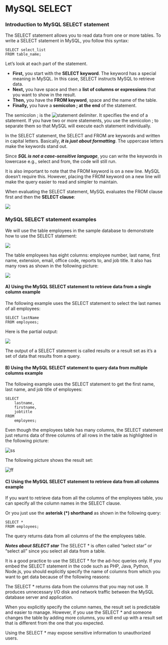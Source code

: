 # MySQL SELECT

### Introduction to MySQL SELECT statement
The SELECT statement allows you to read data from one or more tables. To write a SELECT statement in MySQL, you follow this syntax:
```
SELECT select_list
FROM table_name;
```
Let’s look at each part of the statement.
- **First,** you start with the **SELECT keyword**. The keyword has a special meaning in MySQL. In this case, SELECT instructs MySQL to retrieve data.
- **Next,** you have space and then a **list of columns or expressions** that you want to show in the result.
- **Then,** you have the **FROM keyword**, space and the name of the table.
- **Finally,** you have a **semicolon ; at the end** of the statement.

The semicolon ; is the ![statement delimiter](). It specifies the end of a statement. If you have two or more statements, you use the semicolon ; to separate them so that MySQL will execute each statement individually.

In the SELECT statement, the SELECT and FROM are keywords and written in capital letters. Basically, ___it is just about formatting___. The uppercase letters make the keywords stand out.

Since ***SQL is not a case-sensitive language***, you can write the keywords in lowercase e.g., select and from, the code will still run.

It is also important to note that the FROM keyword is on a new line. MySQL doesn’t require this. However, placing the FROM keyword on a new line will make the query easier to read and simpler to maintain.

When evaluating the SELECT statement, MySQL evaluates the FROM clause first and then the **SELECT clause**:

![](https://user-images.githubusercontent.com/25608527/97294695-5833e100-1874-11eb-9653-5b3073f0b6d0.png)


### MySQL SELECT statement examples

We will use the table employees in the sample database to demonstrate how to use the SELECT statement:

![](https://user-images.githubusercontent.com/25608527/97294689-5702b400-1874-11eb-84d2-ea913e8a0a58.png)

The table employees has eight columns: employee number, last name, first name, extension, email, office code, reports to, and job title. It also has many rows as shown in the following picture:

![](https://user-images.githubusercontent.com/25608527/97294870-903b2400-1874-11eb-8922-27e899b41c84.png)


#### A) Using the MySQL SELECT statement to retrieve data from a single column example
The following example uses the SELECT statement to select the last names of all employees:
```
SELECT lastName
FROM employees;
```
Here is the partial output:

![](https://user-images.githubusercontent.com/25608527/97295016-cb3d5780-1874-11eb-8798-e1e444e07083.png)

The output of a SELECT statement is called results or a result set as it’s a set of data that results from a query.


#### B) Using the MySQL SELECT statement to query data from multiple columns example
The following example uses the SELECT statement to get the first name, last name, and job title of employees:
```
SELECT 
    lastname, 
    firstname, 
    jobtitle
FROM
    employees;
```    
Even though the employees table has many columns, the SELECT statement just returns data of three columns of all rows in the table as highlighted in the following picture:
    
![ss](https://user-images.githubusercontent.com/25608527/97295169-f4f67e80-1874-11eb-8e97-939a1bda4486.png)
    
The following picture shows the result set:

![ff](https://user-images.githubusercontent.com/25608527/97295144-ef009d80-1874-11eb-870c-ac6838ba6e8b.png)



#### C) Using the MySQL SELECT statement to retrieve data from all columns example
If you want to retrieve data from all the columns of the employees table, you can specify all the column names in the SELECT clause.

Or you just use the **asterisk (*) shorthand** as shown in the following query:
```
SELECT * 
FROM employees;
```
The query returns data from all columns of the the employees table.

***Notes about SELECT star*** The SELECT * is often called “select star” or “select all” since you select all data from a table.

It is a good practice to use the SELECT * for the ad-hoc queries only. If you embed the SELECT statement in the code such as PHP, Java, Python, Node.js, you should explicitly specify the name of columns from which you want to get data because of the following reasons:

The SELECT * returns data from the columns that you may not use. It produces unnecessary I/O disk and network traffic between the MySQL database server and application.

When you explicitly specify the column names, the result set is predictable and easier to manage. However, if you use the SELECT * and someone changes the table by adding more columns, you will end up with a result set that is different from the one that you expected.

Using the SELECT * may expose sensitive information to unauthorized users.
